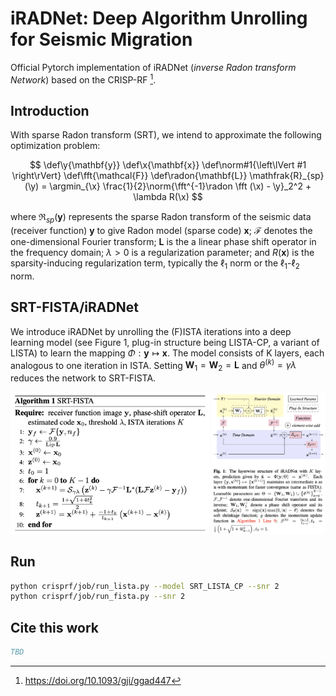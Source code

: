 # iRADNet: Deep Algorithm Unrolling for Seismic Migration

Official Pytorch implementation of iRADNet (*inverse Radon transform Network*)  based on the CRISP-RF [^1].

[^1]: https://doi.org/10.1093/gji/ggad447

## Introduction

With sparse Radon transform (SRT), we intend to approximate the following optimization problem:

$$
\def\y{\mathbf{y}}
\def\x{\mathbf{x}}
\def\norm#1{\left\lVert #1 \right\rVert}
\def\fft{\mathcal{F}}
\def\radon{\mathbf{L}}
\mathfrak{R}_{sp}(\y) = \argmin_{\x} \frac{1}{2}\norm{\fft^{-1}\radon \fft (\x) - \y}_2^2 + \lambda R(\x)
$$

where $\mathfrak{R}_{sp}(\mathbf{y})$ represents the sparse Radon transform
of the seismic data (receiver function) $\mathbf{y}$ to give Radon
model (sparse code) $\mathbf{x}$; $\mathcal{F}$ denotes the one-dimensional
Fourier transform; $\mathbf{L}$ is the a linear phase shift operator in
the frequency domain; $\lambda >0$ is a regularization parameter; and $R(\mathbf{x})$ is the sparsity-inducing regularization term, typically the $\ell_1$ norm or the $\ell_1$-$\ell_2$ norm.

## SRT-FISTA/iRADNet

We introduce iRADNet by unrolling the (F)ISTA iterations
into a deep learning model (see Figure 1, plug-in structure
being LISTA-CP, a variant of LISTA) to learn the mapping
$\Phi: \mathbf{y}\mapsto\mathbf{x}$. The model consists of K layers, each analogous
to one iteration in ISTA. Setting $\mathbf{W}_1=\mathbf{W}_2=\mathbf{L}$ and ${\theta}^{(k)} = \gamma\lambda$ reduces the network to SRT-FISTA.

<div align="center">
  <img src="fig/SRT-FISTA.png" width="63%" />
  <img src="fig/iRADNet.png" width="36%" /> 
</div>

## Run

```sh
python crisprf/job/run_lista.py --model SRT_LISTA_CP --snr 2
python crisprf/job/run_fista.py --snr 2
```

## Cite this work

```bibtex
TBD
```